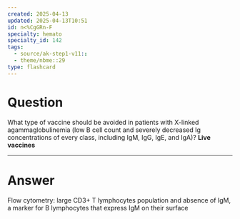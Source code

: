 ```yaml
---
created: 2025-04-13
updated: 2025-04-13T10:51
id: n<%CgGRn-F
specialty: hemato
specialty_id: 142
tags:
  - source/ak-step1-v11::
  - theme/nbme::29
type: flashcard
---
```


# Question
What type of vaccine should be avoided in patients with X-linked agammaglobulinemia (low B cell count and severely decreased Ig concentrations of every class, including IgM, IgG, IgE, and IgA)?   **Live vaccines**

---

# Answer
Flow cytometry: large CD3+ T lymphocytes population and absence of IgM, a marker for B lymphocytes that express IgM on their surface